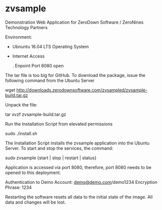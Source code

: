 # zvsample
Demonstration Web Application for ZeroDown Software / ZeroNines Technology Partners 

Environment:
- Ubnuntu 16.04 LTS Operating System
- Internet Access

  . Enpoint Port 8080 open

The tar file is too big for GitHub.  To download the package, issue the following command from the Ubuntu Server

wget http://downloads.zerodownsoftware.com/zvsampled/zvsample-build.tar.gz

Unpack the file:  

tar xvzf zvsample-build.tar.gz

Run the Installation Script from elevated permissions

sudo ./install.sh


The Installation Script installs the zvsample application into the Ubuntu Server.  To start and stop the services,
the command:

sudo zvsample {start | stop | restart | status}

Application is accessed via port 8080, therefore, port 8080 needs to be opened to this deployment.

Authentication to Demo Account:   demo@demo.com/demo1234
Encryption Phrase:  1234

Restarting the software resets all data to the initial state of the image.  All data and changes will be lost.
